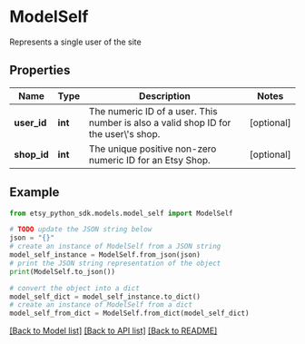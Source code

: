 # ModelSelf

Represents a single user of the site

## Properties

Name | Type | Description | Notes
------------ | ------------- | ------------- | -------------
**user_id** | **int** | The numeric ID of a user. This number is also a valid shop ID for the user\\&#39;s shop. | [optional] 
**shop_id** | **int** | The unique positive non-zero numeric ID for an Etsy Shop. | [optional] 

## Example

```python
from etsy_python_sdk.models.model_self import ModelSelf

# TODO update the JSON string below
json = "{}"
# create an instance of ModelSelf from a JSON string
model_self_instance = ModelSelf.from_json(json)
# print the JSON string representation of the object
print(ModelSelf.to_json())

# convert the object into a dict
model_self_dict = model_self_instance.to_dict()
# create an instance of ModelSelf from a dict
model_self_from_dict = ModelSelf.from_dict(model_self_dict)
```
[[Back to Model list]](../README.md#documentation-for-models) [[Back to API list]](../README.md#documentation-for-api-endpoints) [[Back to README]](../README.md)


